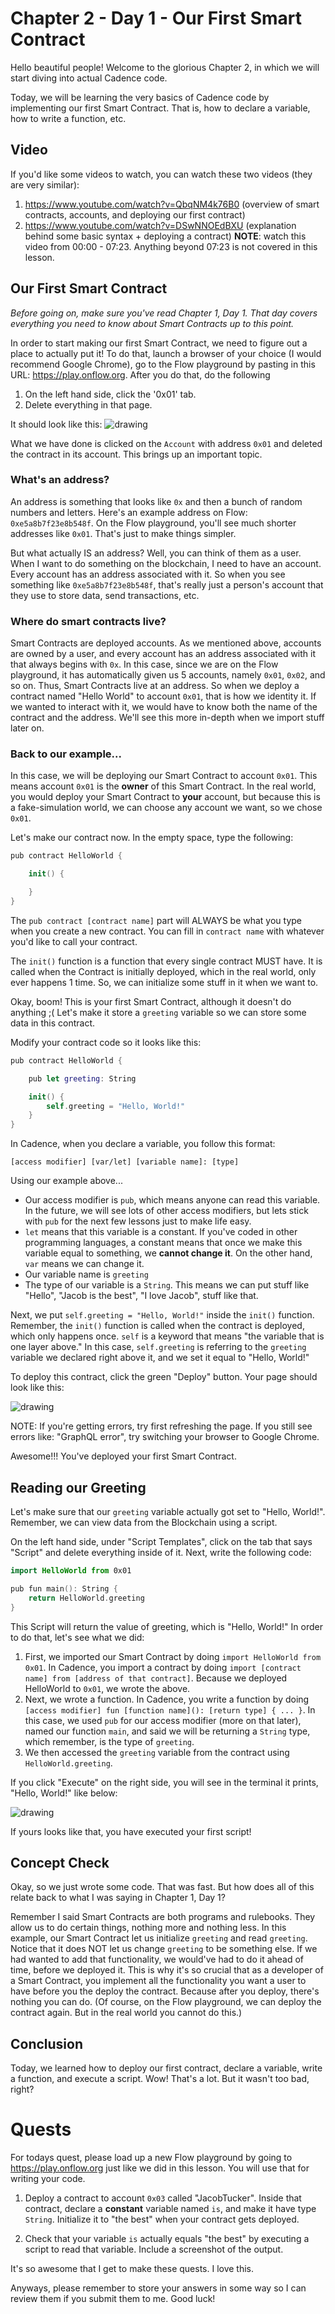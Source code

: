 # Chapter 2 - Day 1 - Our First Smart Contract

Hello beautiful people! Welcome to the glorious Chapter 2, in which we will start diving into actual Cadence code. 

Today, we will be learning the very basics of Cadence code by implementing our first Smart Contract. That is, how to declare a variable, how to write a function, etc.

## Video

If you'd like some videos to watch, you can watch these two videos (they are very similar):

1. https://www.youtube.com/watch?v=QbqNM4k76B0 (overview of smart contracts, accounts, and deploying our first contract)
2. https://www.youtube.com/watch?v=DSwNNOEdBXU (explanation behind some basic syntax + deploying a contract) **NOTE**: watch this video from 00:00 - 07:23. Anything beyond 07:23 is not covered in this lesson.

## Our First Smart Contract

*Before going on, make sure you've read Chapter 1, Day 1. That day covers everything you need to know about Smart Contracts up to this point.*

In order to start making our first Smart Contract, we need to figure out a place to actually put it! To do that, launch a browser of your choice (I would recommend Google Chrome), go to the Flow playground by pasting in this URL: https://play.onflow.org. After you do that, do the following
1) On the left hand side, click the '0x01' tab.
2) Delete everything in that page.

It should look like this:
<img src="../images/blanksc.png" alt="drawing" size="400" />

What we have done is clicked on the `Account` with address `0x01` and deleted the contract in its account. This brings up an important topic.

### What's an address?

An address is something that looks like `0x` and then a bunch of random numbers and letters. Here's an example address on Flow: `0xe5a8b7f23e8b548f`. On the Flow playground, you'll see much shorter addresses like `0x01`. That's just to make things simpler.

But what actually IS an address? Well, you can think of them as a user. When I want to do something on the blockchain, I need to have an account. Every account has an address associated with it. So when you see something like `0xe5a8b7f23e8b548f`, that's really just a person's account that they use to store data, send transactions, etc.

### Where do smart contracts live?

Smart Contracts are deployed accounts. As we mentioned above, accounts are owned by a user, and every account has an address associated with it that always begins with `0x`. In this case, since we are on the Flow playground, it has automatically given us 5 accounts, namely `0x01`, `0x02`, and so on. Thus, Smart Contracts live at an address. So when we deploy a contract named "Hello World" to account `0x01`, that is how we identity it. If we wanted to interact with it, we would have to know both the name of the contract and the address. We'll see this more in-depth when we import stuff later on.

### Back to our example...

In this case, we will be deploying our Smart Contract to account `0x01`. This means account `0x01` is the **owner** of this Smart Contract. In the real world, you would deploy your Smart Contract to **your** account, but because this is a fake-simulation world, we can choose any account we want, so we chose `0x01`.

Let's make our contract now. In the empty space, type the following:
```swift
pub contract HelloWorld {

    init() {

    }
}
```

The `pub contract [contract name]` part will ALWAYS be what you type when you create a new contract. You can fill in `contract name` with whatever you'd like to call your contract.

The `init()` function is a function that every single contract MUST have. It is called when the Contract is initially deployed, which in the real world, only ever happens 1 time. So, we can initialize some stuff in it when we want to.

Okay, boom! This is your first Smart Contract, although it doesn't do anything ;( Let's make it store a `greeting` variable so we can store some data in this contract.

Modify your contract code so it looks like this:
```swift
pub contract HelloWorld {

    pub let greeting: String

    init() {
        self.greeting = "Hello, World!"
    }
}
```

In Cadence, when you declare a variable, you follow this format:

`[access modifier] [var/let] [variable name]: [type]`

Using our example above...
- Our access modifier is `pub`, which means anyone can read this variable. In the future, we will see lots of other access modifiers, but lets stick with `pub` for the next few lessons just to make life easy.
- `let` means that this variable is a constant. If you've coded in other programming languages, a constant means that once we make this variable equal to something, we **cannot change it**. On the other hand, `var` means we can change it.
- Our variable name is `greeting`
- The type of our variable is a `String`. This means we can put stuff like "Hello", "Jacob is the best", "I love Jacob", stuff like that.

Next, we put `self.greeting = "Hello, World!"` inside the `init()` function. Remember, the `init()` function is called when the contract is deployed, which only happens once. `self` is a keyword that means "the variable that is one layer above." In this case, `self.greeting` is referring to the `greeting` variable we declared right above it, and we set it equal to "Hello, World!"

To deploy this contract, click the green "Deploy" button. Your page should look like this:

<img src="../images/helloworld.png" alt="drawing" size="400" />

NOTE: If you're getting errors, try first refreshing the page. If you still see errors like: "GraphQL error", try switching your browser to Google Chrome.

Awesome!!! You've deployed your first Smart Contract.

## Reading our Greeting

Let's make sure that our `greeting` variable actually got set to "Hello, World!". Remember, we can view data from the Blockchain using a script.

On the left hand side, under "Script Templates", click on the tab that says "Script" and delete everything inside of it. Next, write the following code:

```swift
import HelloWorld from 0x01

pub fun main(): String {
    return HelloWorld.greeting
}
```

This Script will return the value of greeting, which is "Hello, World!" In order to do that, let's see what we did:
1. First, we imported our Smart Contract by doing `import HelloWorld from 0x01`. In Cadence, you import a contract by doing `import [contract name] from [address of that contract]`. Because we deployed HelloWorld to `0x01`, we wrote the above.
2. Next, we wrote a function. In Cadence, you write a function by doing `[access modifier] fun [function name](): [return type] { ... }`. In this case, we used `pub` for our access modifier (more on that later), named our function `main`, and said we will be returning a `String` type, which remember, is the type of `greeting`.
3. We then accessed the `greeting` variable from the contract using `HelloWorld.greeting`.

If you click "Execute" on the right side, you will see in the terminal it prints, "Hello, World!" like below:

<img src="../images/hwscript.png" alt="drawing" size="400">

If yours looks like that, you have executed your first script!

## Concept Check

Okay, so we just wrote some code. That was fast. But how does all of this relate back to what I was saying in Chapter 1, Day 1?

Remember I said Smart Contracts are both programs and rulebooks. They allow us to do certain things, nothing more and nothing less. In this example, our Smart Contract let us initialize `greeting` and read `greeting`. Notice that it does NOT let us change `greeting` to be something else. If we had wanted to add that functionality, we would've had to do it ahead of time, before we deployed it. This is why it's so crucial that as a developer of a Smart Contract, you implement all the functionality you want a user to have before you the deploy the contract. Because after you deploy, there's nothing you can do. (Of course, on the Flow playground, we can deploy the contract again. But in the real world you cannot do this.)

## Conclusion

Today, we learned how to deploy our first contract, declare a variable, write a function, and execute a script. Wow! That's a lot. But it wasn't too bad, right?

# Quests

For todays quest, please load up a new Flow playground by going to https://play.onflow.org just like we did in this lesson. You will use that for writing your code.

1. Deploy a contract to account `0x03` called "JacobTucker". Inside that contract, declare a **constant** variable named `is`, and make it have type `String`. Initialize it to "the best" when your contract gets deployed.

2. Check that your variable `is` actually equals "the best" by executing a script to read that variable. Include a screenshot of the output.

It's so awesome that I get to make these quests. I love this. 

Anyways, please remember to store your answers in some way so I can review them if you submit them to me. Good luck!